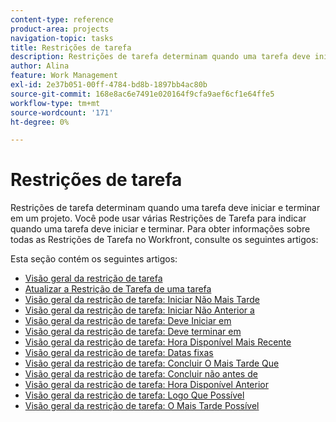 ```yaml
---
content-type: reference
product-area: projects
navigation-topic: tasks
title: Restrições de tarefa
description: Restrições de tarefa determinam quando uma tarefa deve iniciar e terminar em um projeto. Você pode usar várias Restrições de Tarefa para indicar quando uma tarefa deve iniciar e terminar. Para obter informações sobre todas as Restrições de Tarefa no Workfront, consulte os seguintes artigos.
author: Alina
feature: Work Management
exl-id: 2e37b051-00ff-4784-bd8b-1897bb4ac80b
source-git-commit: 168e8ac6e7491e020164f9cfa9aef6cf1e64ffe5
workflow-type: tm+mt
source-wordcount: '171'
ht-degree: 0%

---
```


# Restrições de tarefa

Restrições de tarefa determinam quando uma tarefa deve iniciar e terminar em um projeto. Você pode usar várias Restrições de Tarefa para indicar quando uma tarefa deve iniciar e terminar. Para obter informações sobre todas as Restrições de Tarefa no Workfront, consulte os seguintes artigos:

Esta seção contém os seguintes artigos:

* [Visão geral da restrição de tarefa](../../../manage-work/tasks/task-constraints/task-constraint-overview.md)
* [Atualizar a Restrição de Tarefa de uma tarefa](../../../manage-work/tasks/task-constraints/update-task-constraint-of-task.md)
* [Visão geral da restrição de tarefa: Iniciar Não Mais Tarde](../../../manage-work/tasks/task-constraints/start-no-later-than.md)
* [Visão geral da restrição de tarefa: Iniciar Não Anterior a](../../../manage-work/tasks/task-constraints/start-no-earlier-than.md)
* [Visão geral da restrição de tarefa: Deve Iniciar em](../../../manage-work/tasks/task-constraints/must-start-on.md)
* [Visão geral da restrição de tarefa: Deve terminar em](../../../manage-work/tasks/task-constraints/must-finish-on.md)
* [Visão geral da restrição de tarefa: Hora Disponível Mais Recente](../../../manage-work/tasks/task-constraints/latest-available-time.md)
* [Visão geral da restrição de tarefa: Datas fixas](../../../manage-work/tasks/task-constraints/fixed-dates.md)
* [Visão geral da restrição de tarefa: Concluir O Mais Tarde Que](../../../manage-work/tasks/task-constraints/finish-no-later-than.md)
* [Visão geral da restrição de tarefa: Concluir não antes de](../../../manage-work/tasks/task-constraints/finish-no-earlier-than.md)
* [Visão geral da restrição de tarefa: Hora Disponível Anterior](../../../manage-work/tasks/task-constraints/earliest-available-time.md)
* [Visão geral da restrição de tarefa: Logo Que Possível](../../../manage-work/tasks/task-constraints/as-soon-as-possible.md)
* [Visão geral da restrição de tarefa: O Mais Tarde Possível](../../../manage-work/tasks/task-constraints/as-late-as-possible.md)
